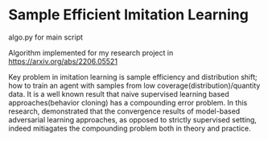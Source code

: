 # Sample Efficient Imitation Learning 

algo.py for main script

Algorithm implemented for my research project in https://arxiv.org/abs/2206.05521

Key problem in imitation learning is sample efficiency and distribution shift; how to train an agent with samples from low coverage(distribution)/quantity data. It is a well known result that naive supervised learning based approaches(behavior cloning) has a compounding error problem. In this research, demonstrated that the convergence results of model-based adversarial learning approaches, as opposed to strictly supervised setting, indeed mitiagates the compounding problem both in theory and practice. 
